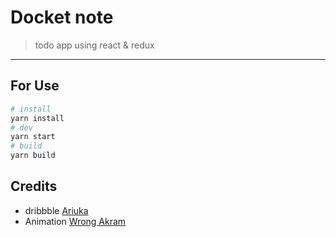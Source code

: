 # Docket note
> todo app using react & redux

---

## For Use

```bash
# install
yarn install
# dev
yarn start
# build
yarn build
```

## Credits
- dribbble [Ariuka](https://dribbble.com/shots/14037848-Docket-note-Side-menu)
- Animation [Wrong Akram](https://www.youtube.com/watch?v=lSzfYAQYKU0)